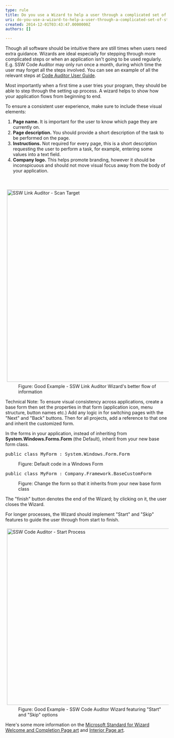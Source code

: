 ```yaml
---
type: rule
title: Do you use a Wizard to help a user through a complicated set of steps?
uri: do-you-use-a-wizard-to-help-a-user-through-a-complicated-set-of-steps
created: 2014-12-01T03:43:47.0000000Z
authors: []

---
```




<span class='intro'> <p>
                    Though all software should be intuitive there are still times when users need extra
                    guidance. Wizards are ideal especially for stepping through more complicated steps
                    or when an application isn't going to be used regularly. E.g. SSW Code Auditor may
                    only run once a month, during which time the user may forget all the steps involved.
                    You can see an example of all the relevant steps at <a href="http&#58;//www.ssw.com.au/ssw/CodeAuditor/UserGuide.aspx">
                        Code Auditor User Guide</a>.</p><p>
                    Most importantly when a first time a user tries your program, they should be able
                    to step through the setting up process. A wizard helps to show how your application
                    flows from beginning to end.</p> </span>

<p>​To ensure a consistent user experience, make sure to include these visual elements&#58;
                </p><ol><li><strong>Page name.</strong> It is important for the user to know which page they
                        are currently on. </li><li><strong>Page description.</strong> You should provide a short description of the
                        task to be performed on the page. </li><li><strong>Instructions.</strong> Not required for every page, this is a short description
                        requesting the user to perform a task, for example, entering some values into a
                        text field. </li><li><strong>Company logo.</strong> This helps promote branding, however it should be
                        inconspicuous and should not move visual focus away from the body of your application.
                    </li></ol>
                <br>
                <dl class="goodImage"><dt>
                        <img border="0" src="http&#58;//www.ssw.com.au/ssw/Standards/Rules/Images/GoodInformationFlow.png" alt="SSW Link Auditor - Scan Target" style="margin&#58;5px;width&#58;600px;" /></dt><dd>Figure&#58; Good Example - SSW Link Auditor Wizard's
                                better flow of information</dd></dl><p>
                    Technical Note&#58; To ensure visual consistency across applications, create a base
                    form then set the properties in that form (application icon, menu structure, button
                    names etc.) Add any logic in for switching pages with the &quot;Next&quot; and &quot;Back&quot;
                    buttons. Then for all projects, add a reference to that one and inherit the customized
                    form.</p><p>
                    In the forms in your application, instead of inheriting from <strong>System.Windows.Forms.Form</strong>
                    (the Default), inherit from your new base form class.
                </p><dl class="code"><dt><pre>public class MyForm &#58; System.Windows.Form.Form</pre></dt><dd>
                        Figure&#58; Default code in a Windows Form</dd></dl><dl class="code"><dt><pre>public class MyForm &#58; Company.Framework.BaseCustomForm</pre></dt><dd>
                        Figure&#58; Change the form so that it inherits from your new base form class</dd></dl><p>
                    The &quot;finish&quot; button denotes the end of the Wizard; by clicking on it,
                    the user closes the Wizard.</p><p>
                    For longer processes, the Wizard should implement &quot;Start&quot; and &quot;Skip&quot;
                    features to guide the user through from start to finish.</p><dl class="goodImage"><dt>
                        <img border="0" src="http&#58;//www.ssw.com.au/ssw/Standards/Rules/Images/StartProcess.png" alt="SSW Code Auditor - Start Process" style="margin&#58;5px;width&#58;550px;" /></dt><dd>Figure&#58; Good Example - SSW Code Auditor Wizard featuring
                                &quot;Start&quot; and &quot;Skip&quot; options</dd></dl><p>
                    Here's some more information on the <a target="_blank" href="http&#58;//www.ssw.com.au/ssw/Redirect/Microsoft/wizard.htm">
                        Microsoft Standard for Wizard Welcome and Completion Page art</a> and <a target="_blank" href="http&#58;//www.ssw.com.au/ssw/Redirect/Microsoft/wizard2.htm">Interior Page art</a>.<br></p>


